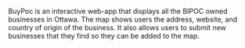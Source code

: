 BuyPoc is an interactive web-app that displays all the BIPOC owned businesses in Ottawa. The map shows users the address, website, and country of origin of the business. It also allows users to submit new businesses that they find so they can be added to the map.
